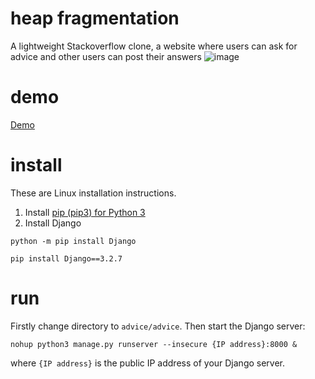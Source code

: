 # heap fragmentation
A lightweight Stackoverflow clone, a website where users can ask for advice and other users can post their answers
![image](https://user-images.githubusercontent.com/102432364/180626546-3f0c99d4-ebd6-4bb2-a71a-ac4a4aea5057.png)

# demo
[Demo](http://147.182.220.50:8000/)

# install
These are Linux installation instructions.

1. Install [pip (pip3) for Python 3](https://linuxize.com/post/how-to-install-pip-on-ubuntu-18.04/)
2. Install Django

```
python -m pip install Django
```
```
pip install Django==3.2.7
```

# run
Firstly change directory to `advice/advice`. Then start the Django server: 
```
nohup python3 manage.py runserver --insecure {IP address}:8000 &
```
where `{IP address}` is the public IP address of your Django server. 

